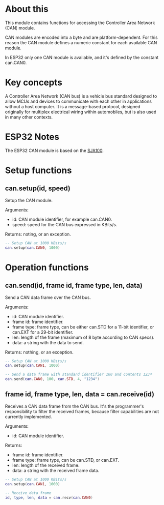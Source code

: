 # About this

This module contains functions for accessing the Controller Area Network (CAN) module.

CAN modules are encoded into a byte and are platform-dependent. For this reason the CAN module defines a numeric constant for each available CAN module.

In ESP32 only one CAN module is available, and it's defined by the constant can.CAN0.

# Key concepts

A Controller Area Network (CAN bus) is a vehicle bus standard designed to allow MCUs and devices to communicate with each other in applications without a host computer. It is a message-based protocol, designed originally for multiplex electrical wiring within automobiles, but is also used in many other contexts.

# ESP32 Notes

The ESP32 CAN module is based on the [SJA100](https://www.nxp.com/documents/data_sheet/SJA1000.pdf).
 
# Setup functions

## can.setup(id, speed)

Setup the CAN module.

Arguments:

* id: CAN module identifier, for example can.CAN0.
* speed: speed for the CAN bus expressed in KBits/s.

Returns: noting, or an exception.

```lua
-- Setup CAN at 1000 KBits/s
can.setup(can.CAN0, 1000)
```

# Operation functions

## can.send(id, frame id, frame type, len, data)

Send a CAN data frame over the CAN bus.

Arguments:

* id: CAN module identifier.
* frame id: frame identifier.
* frame type: frame type, can be either can.STD for a 11-bit identifier, or can.EXT for a 29-bit identifier.
* len: length of the frame (maximum of 8 byte according to CAN specs).
* data: a string with the data to send.

Returns: nothing, or an exception.


```lua
-- Setup CAN at 1000 KBits/s
can.setup(can.CAN1, 1000)

-- Send a data frame with standard identifier 100 and contents 1234
can.send(can.CAN0, 100, can.STD, 4, "1234")
```

## frame id, frame type, len, data = can.receive(id)

Receives a CAN data frame from the CAN bus. It's the programmer's responsibility to filter the received frames, because filter capabilities are not currently implemented.

Arguments:

* id: CAN module identifier.

Returns:

* frame id: frame identifier.
* frame type: frame type, can be can.STD, or can.EXT.
* len: length of the received frame.
* data: a string with the received frame data.


```lua
-- Setup CAN at 1000 KBits/s
can.setup(can.CAN1, 1000)

-- Receive data frame
id, type, len, data = can.recv(can.CAN0)
```
